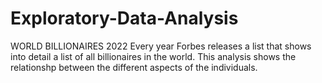 # Exploratory-Data-Analysis
WORLD BILLIONAIRES 2022
Every year Forbes releases a list that shows into detail a list of all billionaires in the world. 
This analysis shows the relationshp  between the different aspects of the individuals. 
